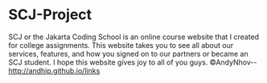 # SCJ-Project
SCJ or the Jakarta Coding School is an online course website that I created for college assignments. 
This website takes you to see all about our services, features, and how you signed on to our partners or became an SCJ student. 
I hope this website gives joy to all of you guys. 
©AndyNhov--http://andhip.github.io/links
